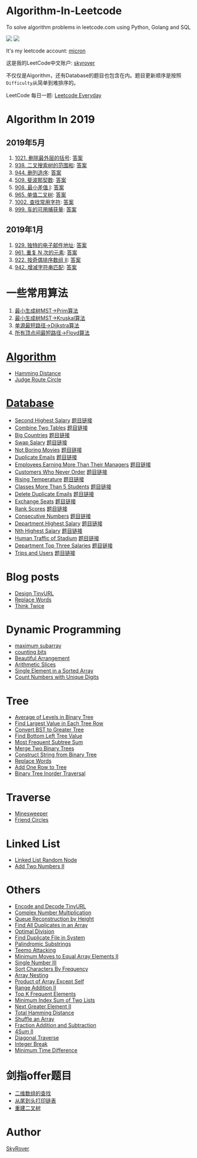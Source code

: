 # Algorithm-In-Leetcode

To solve algorithm problems in leetcode.com using Python, Golang and SQL

![](https://img.shields.io/badge/Python-3.5-green.svg)
![](https://img.shields.io/badge/Golang-1.9.2-green.svg)

It's my leetcode account: [micron](https://leetcode.com/micron/)

这是我的LeetCode中文账户: [skyrover](https://leetcode-cn.com/skyrover/)

不仅仅是Algorithm，还有Database的题目也包含在内。题目更新顺序是按照`Difficulty`从简单到难排序的。

LeetCode 每日一题: [Leetcode Everyday](http://skyrover.me/2018/07/25/leetcode_every_day/)

Algorithm In 2019
=================
    
2019年5月
---

1. [1021. 删除最外层的括号](https://leetcode-cn.com/problems/remove-outermost-parentheses/): [答案](https://github.com/Microndgt/Algorithm-In-Leetcode/blob/master/algorithm_2019/remove-outermost-parentheses.py)
1. [938. 二叉搜索树的范围和](https://leetcode-cn.com/problems/rrange-sum-of-bst/): [答案](https://github.com/Microndgt/Algorithm-In-Leetcode/blob/master/algorithm_2019/range-sum-of-bst.py)
1. [944. 删列造序](https://leetcode-cn.com/problems/delete-columns-to-make-sorted/): [答案](https://github.com/Microndgt/Algorithm-In-Leetcode/blob/master/algorithm_2019/delete-columns-to-make-sorted.py)
1. [509. 斐波那契数](https://leetcode-cn.com/problems/fibonacci-number/): [答案](https://github.com/Microndgt/Algorithm-In-Leetcode/blob/master/algorithm_2019/fibonacci-number.py)
1. [908. 最小差值 I](https://leetcode-cn.com/problems/smallest-range-i/): [答案](https://github.com/Microndgt/Algorithm-In-Leetcode/blob/master/algorithm_2019/smallest-range-i.py)
1. [965. 单值二叉树](https://leetcode-cn.com/problems/univalued-binary-tree/): [答案](https://github.com/Microndgt/Algorithm-In-Leetcode/blob/master/algorithm_2019/univalued-binary-tree.py)
1. [1002. 查找常用字符](https://leetcode-cn.com/problems/find-common-characters/): [答案](https://github.com/Microndgt/Algorithm-In-Leetcode/blob/master/algorithm_2019/find-common-characters.py)
1. [999. 车的可用捕获量](https://leetcode-cn.com/problems/available-captures-for-rook/): [答案](https://github.com/Microndgt/Algorithm-In-Leetcode/blob/master/algorithm_2019/available-captures-for-rook.py)

2019年1月
-------

1. [929. 独特的电子邮件地址](https://leetcode-cn.com/problems/unique-email-addresses/): [答案](https://github.com/Microndgt/Algorithm-In-Leetcode/blob/master/algorithm_2019/unique_email_addresses.py)
1. [961. 重复 N 次的元素](https://leetcode-cn.com/problems/n-repeated-element-in-size-2n-array/): [答案](https://github.com/Microndgt/Algorithm-In-Leetcode/blob/master/algorithm_2019/n-repeated-element-in-size-2n-array.py)
1. [922. 按奇偶排序数组 II](https://leetcode-cn.com/problems/sort-array-by-parity-ii): [答案](https://github.com/Microndgt/Algorithm-In-Leetcode/blob/master/algorithm_2019/sort-array-by-parity-ii.py)
1. [942. 增减字符串匹配](https://leetcode-cn.com/problems/di-string-match): [答案](https://github.com/Microndgt/Algorithm-In-Leetcode/blob/master/algorithm_2019/di-string-match.py)

一些常用算法
======

1. [最小生成树MST->Prim算法](https://github.com/Microndgt/Algorithm-In-Leetcode/blob/master/mst/prim.py)
2. [最小生成树MST->Kruskal算法](https://github.com/Microndgt/Algorithm-In-Leetcode/blob/master/mst/kruskal.py)
3. [单源最短路径->Dijkstra算法](https://github.com/Microndgt/Algorithm-In-Leetcode/blob/master/shortest_path/dijkstra.py)
4. [所有顶点间最短路径->Floyd算法](https://github.com/Microndgt/Algorithm-In-Leetcode/blob/master/shortest_path/floyd.py)

[Algorithm](https://leetcode.com/problemset/algorithms/)
===

- [Hamming Distance](https://github.com/Microndgt/Algorithm-In-Leetcode/blob/master/algorithm/Hamming-Distance/README.md)
- [Judge Route Circle](https://github.com/Microndgt/Algorithm-In-Leetcode/blob/master/algorithm/Judge-Route-Circle/README.md)

[Database](https://leetcode.com/problemset/database/)
===

- [Second Highest Salary](https://github.com/Microndgt/Algorithm-In-Leetcode/blob/master/database/Second-Highest-Salary.sql) [题目链接](https://leetcode.com/problems/second-highest-salary/description/)
- [Combine Two Tables](https://github.com/Microndgt/Algorithm-In-Leetcode/blob/master/database/Combine-Two-Tables.sql) [题目链接](https://leetcode.com/problems/combine-two-tables/description/)
- [Big Countries](https://github.com/Microndgt/Algorithm-In-Leetcode/blob/master/database/Big-Countries.sql) [题目链接](https://leetcode.com/problems/big-countries/description/)
- [Swap Salary](https://github.com/Microndgt/Algorithm-In-Leetcode/blob/master/database/Swap-Salary.sql) [题目链接](https://leetcode.com/problems/swap-salary/description/)
- [Not Boring Movies](https://github.com/Microndgt/Algorithm-In-Leetcode/blob/master/database/Not-Boring-Movies.sql) [题目链接](https://leetcode.com/problems/not-boring-movies/description/)
- [Duplicate Emails](https://github.com/Microndgt/Algorithm-In-Leetcode/blob/master/database/Duplicate-Emails.sql) [题目链接](https://leetcode.com/problems/duplicate-emails/description/)
- [Employees Earning More Than Their Managers](https://github.com/Microndgt/Algorithm-In-Leetcode/blob/master/database/Employees-Earning-More-Than-Their-Managers.sql) [题目链接](https://leetcode.com/problems/employees-earning-more-than-their-managers/description/)
- [Customers Who Never Order](https://github.com/Microndgt/Algorithm-In-Leetcode/blob/master/database/Customers-Who-Never-Order.sql) [题目链接](https://leetcode.com/problems/customers-who-never-order/description/)
- [Rising Temperature](https://github.com/Microndgt/Algorithm-In-Leetcode/blob/master/database/Rising-Temperature.sql) [题目链接](https://leetcode.com/problems/rising-temperature/description/)
- [Classes More Than 5 Students](https://github.com/Microndgt/Algorithm-In-Leetcode/blob/master/database/Classes-More-Than-5-Students.sql) [题目链接](https://leetcode.com/problems/classes-more-than-5-students/description/)
- [Delete Duplicate Emails](https://github.com/Microndgt/Algorithm-In-Leetcode/blob/master/database/Delete-Duplicate-Emails.sql) [题目链接](https://leetcode.com/problems/delete-duplicate-emails/description/)
- [Exchange Seats](https://github.com/Microndgt/Algorithm-In-Leetcode/blob/master/database/Exchange-Seats.sql) [题目链接](https://leetcode.com/problems/exchange-seats/description/)
- [Rank Scores](https://github.com/Microndgt/Algorithm-In-Leetcode/blob/master/database/Rank-Scores.sql) [题目链接](https://leetcode.com/problems/rank-scores/description/)
- [Consecutive Numbers](https://github.com/Microndgt/Algorithm-In-Leetcode/blob/master/database/Consecutive-Numbers.sql) [题目链接](https://leetcode.com/problems/consecutive-numbers/description/)
- [Department Highest Salary](https://github.com/Microndgt/Algorithm-In-Leetcode/blob/master/database/Department-Highest-Salary.sql) [题目链接](https://leetcode.com/problems/department-highest-salary/description/)
- [Nth Highest Salary](https://github.com/Microndgt/Algorithm-In-Leetcode/blob/master/database/Nth-Highest-Salary.sql) [题目链接]()
- [Human Traffic of Stadium](https://github.com/Microndgt/Algorithm-In-Leetcode/blob/master/database/Human-Traffic-of-Stadium.sql) [题目链接](https://leetcode.com/problems/human-traffic-of-stadium/description/)
- [Department Top Three Salaries](https://github.com/Microndgt/Algorithm-In-Leetcode/blob/master/database/Department-Top-Three-Salaries.sql) [题目链接](https://leetcode.com/problems/department-top-three-salaries/description/)
- [Trips and Users](https://github.com/Microndgt/Algorithm-In-Leetcode/blob/master/database/Trips-and-Users.sql) [题目链接](https://leetcode.com/problems/trips-and-users/)

Blog posts
==========

- [Design TinyURL](https://github.com/Microndgt/algorithm-in-Python/blob/master/blog/tinyURL.md)
- [Replace Words](https://github.com/Microndgt/algorithm-in-Python/blob/master/blog/replaceWords.md)
- [Think Twice](https://github.com/Microndgt/algorithm-in-Python/blob/master/blog/thinkTwice.md)

Dynamic Programming
===================

- [maximum subarray](https://github.com/Microndgt/algorithm-in-Python/blob/master/dynamic_programming/maximum_subarray.py)
- [counting bits](https://github.com/Microndgt/algorithm-in-Python/blob/master/dynamic_programming/counting_bits.py)
- [Beautiful Arrangement](https://github.com/Microndgt/algorithm-in-Python/blob/master/dynamic_programming/BeautifulArrangement.py)
- [Arithmetic Slices](https://github.com/Microndgt/algorithm-in-Python/blob/master/dynamic_programming/ArithmeticSlices.py)
- [Single Element in a Sorted Array](https://github.com/Microndgt/algorithm-in-Python/blob/master/dynamic_programming/SingleElementinaSortedArray.py)
- [Count Numbers with Unique Digits](https://github.com/Microndgt/algorithm-in-Python/blob/master/dynamic_programming/CountNumberswithUniqueDigits.py)

Tree
====

- [Average of Levels in Binary Tree](https://github.com/Microndgt/algorithm-in-Python/blob/master/tree/AverageofLevelsinBinaryTree.py)
- [Find Largest Value in Each Tree Row](https://github.com/Microndgt/algorithm-in-Python/blob/master/tree/FindLargestValueinEachTreeRow.py)
- [Convert BST to Greater Tree](https://github.com/Microndgt/algorithm-in-Python/blob/master/tree/ConvertBSTtoGreaterTree.py)
- [Find Bottom Left Tree Value](https://github.com/Microndgt/algorithm-in-Python/blob/master/tree/FindBottomLeftTreeValue.py)
- [Most Frequent Subtree Sum](https://github.com/Microndgt/algorithm-in-Python/blob/master/tree/MostFrequentSubtreeSum.py)
- [Merge Two Binary Trees](https://github.com/Microndgt/algorithm-in-Python/blob/master/tree/merge_two_trees.py)
- [Construct String from Binary Tree](https://github.com/Microndgt/algorithm-in-Python/blob/master/tree/ConstructStringfromBinaryTree.py)
- [Replace Words](https://github.com/Microndgt/algorithm-in-Python/blob/master/tree/ReplaceWords.py)
- [Add One Row to Tree](https://github.com/Microndgt/algorithm-in-Python/blob/master/tree/AddOneRowtoTree.py)
- [Binary Tree Inorder Traversal](https://github.com/Microndgt/algorithm-in-Python/blob/master/tree/BinaryTreeInorderTraversal.py)

Traverse
========

- [Minesweeper](https://github.com/Microndgt/algorithm-in-Python/blob/master/traverse/Minesweeper.py)
- [Friend Circles](https://github.com/Microndgt/algorithm-in-Python/blob/master/traverse/FriendCircles.py)

Linked List
===========

- [Linked List Random Node](https://github.com/Microndgt/algorithm-in-Python/blob/master/linked_list/LinkedListRandomNode.py)
- [Add Two Numbers II](https://github.com/Microndgt/algorithm-in-Python/blob/master/linked_list/AddTwoNumbersII.py)

Others
======

- [Encode and Decode TinyURL](https://github.com/Microndgt/algorithm-in-Python/blob/master/others/tinyurl.py)
- [Complex Number Multiplication](https://github.com/Microndgt/algorithm-in-Python/blob/master/others/ComplexNumberMultiplication.py)
- [Queue Reconstruction by Height](https://github.com/Microndgt/algorithm-in-Python/blob/master/others/QueueReconstructionbyHeight.py)
- [Find All Duplicates in an Array](https://github.com/Microndgt/algorithm-in-Python/blob/master/others/FindAllDuplicatesinanArray.py)
- [Optimal Division](https://github.com/Microndgt/algorithm-in-Python/blob/master/others/OptimalDivision.py)
- [Find Duplicate File in System](https://github.com/Microndgt/algorithm-in-Python/blob/master/others/FindDuplicateFileinSystem.py)
- [Palindromic Substrings](https://github.com/Microndgt/algorithm-in-Python/blob/master/others/PalindromicSubstrings.py)
- [Teemo Attacking](https://github.com/Microndgt/algorithm-in-Python/blob/master/others/TeemoAttacking.py)
- [Minimum Moves to Equal Array Elements II](https://github.com/Microndgt/algorithm-in-Python/blob/master/others/MinimumMovestoEqualArrayElementsII.py)
- [Single Number III](https://github.com/Microndgt/algorithm-in-Python/blob/master/others/SingleNumberIII.py)
- [Sort Characters By Frequency](https://github.com/Microndgt/algorithm-in-Python/blob/master/others/SortCharactersByFrequency.py)
- [Array Nesting](https://github.com/Microndgt/algorithm-in-Python/blob/master/others/ArrayNesting.py)
- [Product of Array Except Self](https://github.com/Microndgt/algorithm-in-Python/blob/master/others/ProductofArrayExceptSelf.py)
- [Range Addition II](https://github.com/Microndgt/algorithm-in-Python/blob/master/others/RangeAdditionII.py)
- [Top K Frequent Elements](https://github.com/Microndgt/algorithm-in-Python/blob/master/others/TopKFrequentElements.py)
- [Minimum Index Sum of Two Lists](https://github.com/Microndgt/algorithm-in-Python/blob/master/others/MinimumIndexSumofTwoLists.py)
- [Next Greater Element II](https://github.com/Microndgt/algorithm-in-Python/blob/master/others/NextGreaterElementII.py)
- [Total Hamming Distance](https://github.com/Microndgt/algorithm-in-Python/blob/master/others/TotalHammingDistance.py)
- [Shuffle an Array](https://github.com/Microndgt/algorithm-in-Python/blob/master/others/ShuffleanArray.py)
- [Fraction Addition and Subtraction](https://github.com/Microndgt/algorithm-in-Python/blob/master/others/FractionAdditionandSubtraction.py)
- [4Sum II](https://github.com/Microndgt/algorithm-in-Python/blob/master/others/4SumII.py)
- [Diagonal Traverse](https://github.com/Microndgt/algorithm-in-Python/blob/master/others/DiagonalTraverse.py)
- [Integer Break](https://github.com/Microndgt/algorithm-in-Python/blob/master/others/IntegerBreak.py)
- [Minimum Time Difference](https://github.com/Microndgt/algorithm-in-Python/blob/master/others/MinimumTimeDifference.py)

剑指offer题目
=========

- [二维数组的查找](https://github.com/Microndgt/algorithm-in-Python/blob/master/sword_offer/search_in_two_divide_arrays.py)
- [从尾到头打印链表](https://github.com/Microndgt/algorithm-in-Python/blob/master/sword_offer/reverse_print_linked_list.py)
- [重建二叉树](https://github.com/Microndgt/algorithm-in-Python/blob/master/sword_offer/construct_tree.py)

Author
======

[SkyRover](http://skyrover.me)